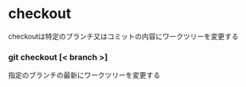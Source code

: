 # checkout

checkoutは特定のブランチ又はコミットの内容にワークツリーを変更する

### git checkout [< branch >]

指定のブランチの最新にワークツリーを変更する